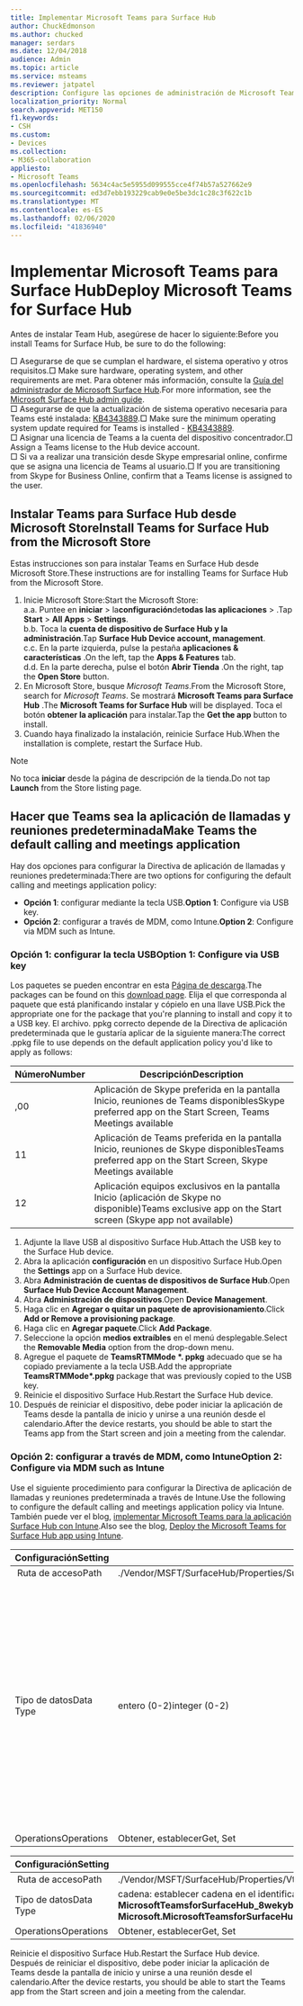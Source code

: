 ```yaml
---
title: Implementar Microsoft Teams para Surface Hub
author: ChuckEdmonson
ms.author: chucked
manager: serdars
ms.date: 12/04/2018
audience: Admin
ms.topic: article
ms.service: msteams
ms.reviewer: jatpatel
description: Configure las opciones de administración de Microsoft Teams para Surface Hub.
localization_priority: Normal
search.appverid: MET150
f1.keywords:
- CSH
ms.custom:
- Devices
ms.collection:
- M365-collaboration
appliesto:
- Microsoft Teams
ms.openlocfilehash: 5634c4ac5e5955d099555cce4f74b57a527662e9
ms.sourcegitcommit: ed3d7ebb193229cab9e0e5be3dc1c28c3f622c1b
ms.translationtype: MT
ms.contentlocale: es-ES
ms.lasthandoff: 02/06/2020
ms.locfileid: "41836940"
---
```

<a name="deploy-microsoft-teams-for-surface-hub"></a><span data-ttu-id="ade64-103">Implementar Microsoft Teams para Surface Hub</span><span class="sxs-lookup"><span data-stu-id="ade64-103">Deploy Microsoft Teams for Surface Hub</span></span>
======================================

<span data-ttu-id="ade64-104">Antes de instalar Team Hub, asegúrese de hacer lo siguiente:</span><span class="sxs-lookup"><span data-stu-id="ade64-104">Before you install Teams for Surface Hub, be sure to do the following:</span></span>

 <span data-ttu-id="ade64-105">□ Asegurarse de que se cumplan el hardware, el sistema operativo y otros requisitos.</span><span class="sxs-lookup"><span data-stu-id="ade64-105">□ Make sure hardware, operating system, and other requirements are met.</span></span> <span data-ttu-id="ade64-106">Para obtener más información, consulte la [Guía del administrador de Microsoft Surface Hub](https://docs.microsoft.com/surface-hub/).</span><span class="sxs-lookup"><span data-stu-id="ade64-106">For more information, see the [Microsoft Surface Hub admin guide](https://docs.microsoft.com/surface-hub/).</span></span><br>
 <span data-ttu-id="ade64-107">□ Asegurarse de que la actualización de sistema operativo necesaria para Teams esté instalada: [KB4343889](https://support.microsoft.com/help/4343889).</span><span class="sxs-lookup"><span data-stu-id="ade64-107">□ Make sure the minimum operating system update required for Teams is installed - [KB4343889](https://support.microsoft.com/help/4343889).</span></span><br>
 <span data-ttu-id="ade64-108">□ Asignar una licencia de Teams a la cuenta del dispositivo concentrador.</span><span class="sxs-lookup"><span data-stu-id="ade64-108">□ Assign a Teams license to the Hub device account.</span></span><br>
 <span data-ttu-id="ade64-109">□ Si va a realizar una transición desde Skype empresarial online, confirme que se asigna una licencia de Teams al usuario.</span><span class="sxs-lookup"><span data-stu-id="ade64-109">□ If you are transitioning from Skype for Business Online, confirm that a Teams license is assigned to the user.</span></span>

## <a name="install-teams-for-surface-hub-from-the-microsoft-store"></a><span data-ttu-id="ade64-110">Instalar Teams para Surface Hub desde Microsoft Store</span><span class="sxs-lookup"><span data-stu-id="ade64-110">Install Teams for Surface Hub from the Microsoft Store</span></span> 

<span data-ttu-id="ade64-111">Estas instrucciones son para instalar Teams en Surface Hub desde Microsoft Store.</span><span class="sxs-lookup"><span data-stu-id="ade64-111">These instructions are for installing Teams for Surface Hub from the Microsoft Store.</span></span> 
 
1. <span data-ttu-id="ade64-112">Inicie Microsoft Store:</span><span class="sxs-lookup"><span data-stu-id="ade64-112">Start the Microsoft Store:</span></span><br>
   <span data-ttu-id="ade64-113">a.</span><span class="sxs-lookup"><span data-stu-id="ade64-113">a.</span></span> <span data-ttu-id="ade64-114">Puntee en **iniciar** > la**configuración**de**todas las aplicaciones** > .</span><span class="sxs-lookup"><span data-stu-id="ade64-114">Tap **Start** > **All Apps** > **Settings**.</span></span><br> <span data-ttu-id="ade64-115">b.</span><span class="sxs-lookup"><span data-stu-id="ade64-115">b.</span></span> <span data-ttu-id="ade64-116">Toca la **cuenta de dispositivo de Surface Hub y la administración**.</span><span class="sxs-lookup"><span data-stu-id="ade64-116">Tap **Surface Hub Device account, management**.</span></span><br>
   <span data-ttu-id="ade64-117">c.</span><span class="sxs-lookup"><span data-stu-id="ade64-117">c.</span></span> <span data-ttu-id="ade64-118">En la parte izquierda, pulse la pestaña **aplicaciones & características** .</span><span class="sxs-lookup"><span data-stu-id="ade64-118">On the left, tap the **Apps & Features** tab.</span></span><br> <span data-ttu-id="ade64-119">d.</span><span class="sxs-lookup"><span data-stu-id="ade64-119">d.</span></span> <span data-ttu-id="ade64-120">En la parte derecha, pulse el botón **Abrir Tienda** .</span><span class="sxs-lookup"><span data-stu-id="ade64-120">On the right, tap the **Open Store** button.</span></span> 
2. <span data-ttu-id="ade64-121">En Microsoft Store, busque *Microsoft Teams*.</span><span class="sxs-lookup"><span data-stu-id="ade64-121">From the Microsoft Store, search for *Microsoft Teams*.</span></span> <span data-ttu-id="ade64-122">Se mostrará **Microsoft Teams para Surface Hub** .</span><span class="sxs-lookup"><span data-stu-id="ade64-122">The **Microsoft Teams for Surface Hub** will be displayed.</span></span> <span data-ttu-id="ade64-123">Toca el botón **obtener la aplicación** para instalar.</span><span class="sxs-lookup"><span data-stu-id="ade64-123">Tap the **Get the app** button to install.</span></span>  
3. <span data-ttu-id="ade64-124">Cuando haya finalizado la instalación, reinicie Surface Hub.</span><span class="sxs-lookup"><span data-stu-id="ade64-124">When the installation is complete, restart the Surface Hub.</span></span> 

> [!NOTE]
> <span data-ttu-id="ade64-125">No toca **iniciar** desde la página de descripción de la tienda.</span><span class="sxs-lookup"><span data-stu-id="ade64-125">Do not tap **Launch** from the Store listing page.</span></span>

## <a name="make-teams-the-default-calling-and-meetings-application"></a><span data-ttu-id="ade64-126">Hacer que Teams sea la aplicación de llamadas y reuniones predeterminada</span><span class="sxs-lookup"><span data-stu-id="ade64-126">Make Teams the default calling and meetings application</span></span>
 
<span data-ttu-id="ade64-127">Hay dos opciones para configurar la Directiva de aplicación de llamadas y reuniones predeterminada:</span><span class="sxs-lookup"><span data-stu-id="ade64-127">There are two options for configuring the default calling and meetings application policy:</span></span> 

- <span data-ttu-id="ade64-128">**Opción 1**: configurar mediante la tecla USB.</span><span class="sxs-lookup"><span data-stu-id="ade64-128">**Option 1**: Configure via USB key.</span></span> 
- <span data-ttu-id="ade64-129">**Opción 2**: configurar a través de MDM, como Intune.</span><span class="sxs-lookup"><span data-stu-id="ade64-129">**Option 2**: Configure via MDM such as Intune.</span></span>
 
### <a name="option-1-configure-via-usb-key"></a><span data-ttu-id="ade64-130">Opción 1: configurar la tecla USB</span><span class="sxs-lookup"><span data-stu-id="ade64-130">Option 1: Configure via USB key</span></span> 
 
<span data-ttu-id="ade64-131">Los paquetes se pueden encontrar en esta [Página de descarga](https://1drv.ms/f/s!ArcnbnREun0Vnp9Wps9MlWB-UJZw3g).</span><span class="sxs-lookup"><span data-stu-id="ade64-131">The packages can be found on this [download page](https://1drv.ms/f/s!ArcnbnREun0Vnp9Wps9MlWB-UJZw3g).</span></span> <span data-ttu-id="ade64-132">Elija el que corresponda al paquete que está planificando instalar y cópielo en una llave USB.</span><span class="sxs-lookup"><span data-stu-id="ade64-132">Pick the appropriate one for the package that you're planning to install and copy it to a USB key.</span></span> <span data-ttu-id="ade64-133">El archivo. ppkg correcto depende de la Directiva de aplicación predeterminada que le gustaría aplicar de la siguiente manera:</span><span class="sxs-lookup"><span data-stu-id="ade64-133">The correct .ppkg file to use depends on the default application policy you'd like to apply as follows:</span></span> 

|<span data-ttu-id="ade64-134">Número</span><span class="sxs-lookup"><span data-stu-id="ade64-134">Number</span></span>  |<span data-ttu-id="ade64-135">Descripción</span><span class="sxs-lookup"><span data-stu-id="ade64-135">Description</span></span>  |
|---------|---------|
|<span data-ttu-id="ade64-136">,0</span><span class="sxs-lookup"><span data-stu-id="ade64-136">0</span></span>     | <span data-ttu-id="ade64-137">Aplicación de Skype preferida en la pantalla Inicio, reuniones de Teams disponibles</span><span class="sxs-lookup"><span data-stu-id="ade64-137">Skype preferred app on the Start Screen, Teams Meetings available</span></span>        |
|<span data-ttu-id="ade64-138">1</span><span class="sxs-lookup"><span data-stu-id="ade64-138">1</span></span>     | <span data-ttu-id="ade64-139">Aplicación de Teams preferida en la pantalla Inicio, reuniones de Skype disponibles</span><span class="sxs-lookup"><span data-stu-id="ade64-139">Teams preferred app on the Start Screen, Skype Meetings available</span></span>        |
|<span data-ttu-id="ade64-140">1</span><span class="sxs-lookup"><span data-stu-id="ade64-140">2</span></span>     | <span data-ttu-id="ade64-141">Aplicación equipos exclusivos en la pantalla Inicio (aplicación de Skype no disponible)</span><span class="sxs-lookup"><span data-stu-id="ade64-141">Teams exclusive app on the Start screen (Skype app not available)</span></span>        |
 
1. <span data-ttu-id="ade64-142">Adjunte la llave USB al dispositivo Surface Hub.</span><span class="sxs-lookup"><span data-stu-id="ade64-142">Attach the USB key to the Surface Hub device.</span></span> 
2. <span data-ttu-id="ade64-143">Abra la aplicación **configuración** en un dispositivo Surface Hub.</span><span class="sxs-lookup"><span data-stu-id="ade64-143">Open the **Settings** app on a Surface Hub device.</span></span> 
3. <span data-ttu-id="ade64-144">Abra **Administración de cuentas de dispositivos de Surface Hub**.</span><span class="sxs-lookup"><span data-stu-id="ade64-144">Open **Surface Hub Device Account Management**.</span></span>
4. <span data-ttu-id="ade64-145">Abra **Administración de dispositivos**.</span><span class="sxs-lookup"><span data-stu-id="ade64-145">Open **Device Management**.</span></span> 
5. <span data-ttu-id="ade64-146">Haga clic en **Agregar o quitar un paquete de aprovisionamiento**.</span><span class="sxs-lookup"><span data-stu-id="ade64-146">Click **Add or Remove a provisioning package**.</span></span> 
6. <span data-ttu-id="ade64-147">Haga clic en **Agregar paquete**.</span><span class="sxs-lookup"><span data-stu-id="ade64-147">Click **Add Package**.</span></span>
7. <span data-ttu-id="ade64-148">Seleccione la opción **medios extraíbles** en el menú desplegable.</span><span class="sxs-lookup"><span data-stu-id="ade64-148">Select the **Removable Media** option from the drop-down menu.</span></span> 
8. <span data-ttu-id="ade64-149">Agregue el paquete de <strong>TeamsRTMMode \*. ppkg</strong> adecuado que se ha copiado previamente a la tecla USB.</span><span class="sxs-lookup"><span data-stu-id="ade64-149">Add the appropriate <strong>TeamsRTMMode\*.ppkg</strong> package that was previously copied to the USB key.</span></span> 
9. <span data-ttu-id="ade64-150">Reinicie el dispositivo Surface Hub.</span><span class="sxs-lookup"><span data-stu-id="ade64-150">Restart the Surface Hub device.</span></span> 
10. <span data-ttu-id="ade64-151">Después de reiniciar el dispositivo, debe poder iniciar la aplicación de Teams desde la pantalla de inicio y unirse a una reunión desde el calendario.</span><span class="sxs-lookup"><span data-stu-id="ade64-151">After the device restarts, you should be able to start the Teams app from the Start screen and join a meeting from the calendar.</span></span> 

### <a name="option-2-configure-via-mdm-such-as-intune"></a><span data-ttu-id="ade64-152">Opción 2: configurar a través de MDM, como Intune</span><span class="sxs-lookup"><span data-stu-id="ade64-152">Option 2: Configure via MDM such as Intune</span></span> 

<span data-ttu-id="ade64-153">Use el siguiente procedimiento para configurar la Directiva de aplicación de llamadas y reuniones predeterminada a través de Intune.</span><span class="sxs-lookup"><span data-stu-id="ade64-153">Use the following to configure the default calling and meetings application policy via Intune.</span></span> <span data-ttu-id="ade64-154">También puede ver el blog, [implementar Microsoft Teams para la aplicación Surface Hub con Intune](https://y0av.me/2018/07/16/deploy-the-microsoft-teams-for-surface-hub-app-using-intune/).</span><span class="sxs-lookup"><span data-stu-id="ade64-154">Also see the blog, [Deploy the Microsoft Teams for Surface Hub app using Intune](https://y0av.me/2018/07/16/deploy-the-microsoft-teams-for-surface-hub-app-using-intune/).</span></span>

|<span data-ttu-id="ade64-155">Configuración</span><span class="sxs-lookup"><span data-stu-id="ade64-155">Setting</span></span>   |<span data-ttu-id="ade64-156">Valor</span><span class="sxs-lookup"><span data-stu-id="ade64-156">Value</span></span>    |<span data-ttu-id="ade64-157">Descripción</span><span class="sxs-lookup"><span data-stu-id="ade64-157">Description</span></span>    |
|----------|---------|---------|
|<span data-ttu-id="ade64-158"> Ruta de acceso</span><span class="sxs-lookup"><span data-stu-id="ade64-158">Path</span></span>      | <span data-ttu-id="ade64-159">./Vendor/MSFT/SurfaceHub/Properties/SurfaceHubMeetingMode</span><span class="sxs-lookup"><span data-stu-id="ade64-159">./Vendor/MSFT/SurfaceHub/Properties/SurfaceHubMeetingMode</span></span>        |
|<span data-ttu-id="ade64-160">Tipo de datos</span><span class="sxs-lookup"><span data-stu-id="ade64-160">Data Type</span></span> | <span data-ttu-id="ade64-161">entero (0-2)</span><span class="sxs-lookup"><span data-stu-id="ade64-161">integer (0-2)</span></span>   |<span data-ttu-id="ade64-162">0-aplicación preferida de Skype en la pantalla Inicio, reuniones de Teams disponibles</span><span class="sxs-lookup"><span data-stu-id="ade64-162">0 - Skype preferred app on the Start Screen, Teams Meetings available</span></span><br><span data-ttu-id="ade64-163">1-aplicación preferida de equipos en la pantalla Inicio, reuniones de Skype disponibles</span><span class="sxs-lookup"><span data-stu-id="ade64-163">1 - Teams preferred app on the Start Screen, Skype Meetings available</span></span><br><span data-ttu-id="ade64-164">2-aplicación exclusiva de Teams en la pantalla Inicio (aplicación de Skype no disponible)</span><span class="sxs-lookup"><span data-stu-id="ade64-164">2 - Teams exclusive app on the Start screen (Skype app not available)</span></span> |
|<span data-ttu-id="ade64-165">Operations</span><span class="sxs-lookup"><span data-stu-id="ade64-165">Operations</span></span>| <span data-ttu-id="ade64-166">Obtener, establecer</span><span class="sxs-lookup"><span data-stu-id="ade64-166">Get, Set</span></span>        |

|<span data-ttu-id="ade64-167">Configuración</span><span class="sxs-lookup"><span data-stu-id="ade64-167">Setting</span></span>   |<span data-ttu-id="ade64-168">Valor</span><span class="sxs-lookup"><span data-stu-id="ade64-168">Value</span></span>    |
|----------|---------|
|<span data-ttu-id="ade64-169"> Ruta de acceso</span><span class="sxs-lookup"><span data-stu-id="ade64-169">Path</span></span>      | <span data-ttu-id="ade64-170">./Vendor/MSFT/SurfaceHub/Properties/VtcAppPackageId</span><span class="sxs-lookup"><span data-stu-id="ade64-170">./Vendor/MSFT/SurfaceHub/Properties/VtcAppPackageId</span></span>        |
|<span data-ttu-id="ade64-171">Tipo de datos</span><span class="sxs-lookup"><span data-stu-id="ade64-171">Data Type</span></span> | <span data-ttu-id="ade64-172">cadena: establecer cadena en el identificador del paquete de la aplicación de Teams como **Microsoft. MicrosoftTeamsforSurfaceHub_8wekyb3d8bbwe! Teams**</span><span class="sxs-lookup"><span data-stu-id="ade64-172">string - set string to Teams application package ID as **Microsoft.MicrosoftTeamsforSurfaceHub_8wekyb3d8bbwe!Teams**</span></span> |
|<span data-ttu-id="ade64-173">Operations</span><span class="sxs-lookup"><span data-stu-id="ade64-173">Operations</span></span>| <span data-ttu-id="ade64-174">Obtener, establecer</span><span class="sxs-lookup"><span data-stu-id="ade64-174">Get, Set</span></span>        |

<span data-ttu-id="ade64-175">Reinicie el dispositivo Surface Hub.</span><span class="sxs-lookup"><span data-stu-id="ade64-175">Restart the Surface Hub device.</span></span> <span data-ttu-id="ade64-176">Después de reiniciar el dispositivo, debe poder iniciar la aplicación de Teams desde la pantalla de inicio y unirse a una reunión desde el calendario.</span><span class="sxs-lookup"><span data-stu-id="ade64-176">After the device restarts, you should be able to start the Teams app from the Start screen and join a meeting from the calendar.</span></span>

